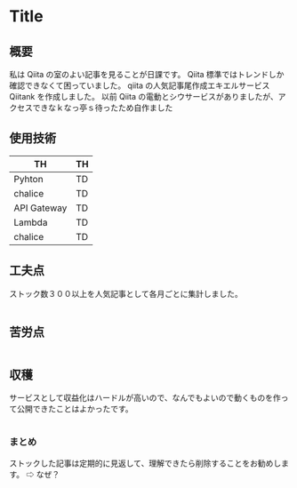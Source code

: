 # Title

## 概要

私は Qiita の室のよい記事を見ることが日課です。
Qiita 標準ではトレンドしか確認できなくて困っていました。
qiita の人気記事尾作成エキエルサービス Qiitank を作成しました。
以前 Qiita の電動とシウサービスがありましたが、アクセスできなｋなっ亭ｓ待ったため自作ました

## 使用技術

| TH          | TH  |
| ----------- | --- |
| Pyhton      | TD  |
| chalice     | TD  |
| API Gateway | TD  |
| Lambda      | TD  |
| chalice     | TD  |

## 工夫点

ストック数３００以上を人気記事として各月ごとに集計しました。

```bash

```

## 苦労点

```bash

```

## 収穫

サービスとして収益化はハードルが高いので、なんでもよいので動くものを作って公開できたことはよかったです。

```bash

```

### まとめ

ストックした記事は定期的に見返して、理解できたら削除することをお勧めします。
⇨ なぜ？
